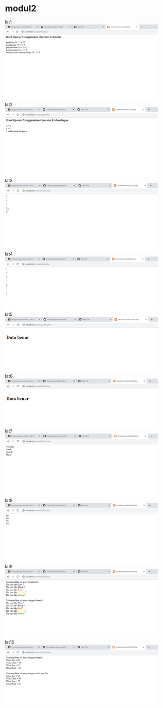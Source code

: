 # modul2
lat1
![alt text](https://github.com/ClarissaSanindita/modul2/blob/master/Hasil/lat1.PNG)
lat2
![alt text](https://github.com/ClarissaSanindita/modul2/blob/master/Hasil/lat2.PNG)
lat3
![alt text](https://github.com/ClarissaSanindita/modul2/blob/master/Hasil/lat3.PNG)
lat4
![alt text](https://github.com/ClarissaSanindita/modul2/blob/master/Hasil/lat4.PNG)
lat5
![alt text](https://github.com/ClarissaSanindita/modul2/blob/master/Hasil/lat5.PNG)
lat6
![alt text](https://github.com/ClarissaSanindita/modul2/blob/master/Hasil/lat6.PNG)
lat7
![alt text](https://github.com/ClarissaSanindita/modul2/blob/master/Hasil/lat7.PNG)
lat8
![alt text](https://github.com/ClarissaSanindita/modul2/blob/master/Hasil/lat8.PNG)
lat9
![alt text](https://github.com/ClarissaSanindita/modul2/blob/master/Hasil/lat9.PNG)
lat10
![alt text](https://github.com/ClarissaSanindita/modul2/blob/master/Hasil/lat10.PNG)
